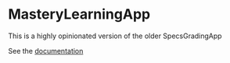 # MasteryLearningApp
This is a highly opinionated version of the older SpecsGradingApp

See the [documentation](./doc/README.md)
